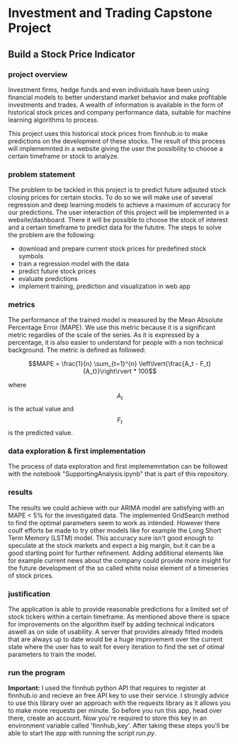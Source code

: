 # Investment and Trading Capstone Project
## Build a Stock Price Indicator

### project overview
Investment firms, hedge funds and even individuals have been using financial models to better understand market behavior and make profitable investments and trades. A wealth of information is available in the form of historical stock prices and company performance data, suitable for machine learning algorithms to process.

This project uses this historical stock prices from finnhub.io to make predictions on the development of these stocks. The result of this process will implememnted in a website giving the user the possibility to choose a certain timeframe or stock to analyze.

### problem statement
The problem to be tackled in this project is to predict future adjsuted stock closing prices for certain stocks. To do so we will make use of several regression and deep learning models to achieve a maximum of accuracy for our predictions. The user interaction of this project will be implemented in a website/dashboard. There it will be possible to choose the stock of interest and a certain timeframe to predict data for the fututre.
The steps to solve the problem are the following:
 - download and prepare current stock prices for predefined stock symbols
 - train a regression model with the data
 - predict future stock prices
 - evaluate predictions
 - implement training, prediction and visualization in web app


### metrics
The performance of the trained model is measured by the Mean Absolute Percentage Error (MAPE). We use this metric because it is a significant metric regardles of the scale of the series. As it is expressed by a percentage, it is also easier to understand for people with a non technical background. The metric is defined as followed:

$$MAPE = \frac{1}{n} \sum_{t=1}^{n} \left\lvert{\frac{A_t - F_t}{A_t}}\right\rvert * 100$$

where $$A_t$$ is the actual value and $$F_t$$ is the predicted value. 

### data exploration & first implementation
The process of data exploration  and first implememntation can be followed with the notebook "SupportingAnalysis.ipynb" that is part of this repository.

### results
The results we could achieve with our ARIMA model are satisfying with an MAPE < 5% for the investigated data. The implemented GridSearch method to find the optimal parameters seem to work as intended. However there coulf efforts be made to try other models like for example the Long Short Term Memory (LSTM) model.
This accuracy sure isn't good enough to speculate at the stock markets and expect a big margin, but it can be a good starting point for further refinement. Adding additional elements like for example current news about the company could provide more insight for the future development of the so called white noise element of a timeseries of stock prices.

### justification
The application is able to provide reasonable predictions for a limited set of stock tickers within a certain timeframe. As mentioned above there is space for improvements on the algorithm itself by adding technical indicators aswell as on side of usability. A server that provides already fitted models that are always up to date would be a huge improvement over the current state where the user has to wait for every iteration to find the set of otimal parameters to train the model.

### run the program
**Important:** I used the finnhub python API that requires to register at finnhub.io and recieve an free API key to use their service. I strongly advice to use this library over an approach with the requests library as it allows you to make more requests per minute. So before you run this app, head over there, create an account. Now you're required to store this key in an environment variable called 'finnhub_key'. After taking these steps you'll be able to start the app with running the script *run.py*.
